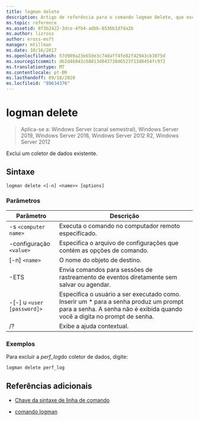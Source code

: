 ```yaml
---
title: logman delete
description: Artigo de referência para o comando logman Delete, que exclui um coletor de dados existente.
ms.topic: reference
ms.assetid: 8f3b2422-3dce-4fb4-adbb-8536b1d7da2b
ms.author: lizross
author: eross-msft
manager: mtillman
ms.date: 10/16/2017
ms.openlocfilehash: 57d909a23e65de3c74daff4fe82f42943cb3875d
ms.sourcegitcommit: db2d46842c68813d043738d6523f13d8454fc972
ms.translationtype: MT
ms.contentlocale: pt-BR
ms.lasthandoff: 09/10/2020
ms.locfileid: "89634376"
---
```

# <a name="logman-delete"></a>logman delete

> Aplica-se a: Windows Server (canal semestral), Windows Server 2019, Windows Server 2016, Windows Server 2012 R2, Windows Server 2012

Exclui um coletor de dados existente.

## <a name="syntax"></a>Sintaxe

```
logman delete <[-n] <name>> [options]
```

### <a name="parameters"></a>Parâmetros

| Parâmetro | Descrição |
| --------- | ----------- |
| -s `<computer name>` | Executa o comando no computador remoto especificado. |
| -configuração `<value>` | Especifica o arquivo de configurações que contém as opções de comando. |
| [-n] `<name>` | O nome do objeto de destino. |
| -ETS | Envia comandos para sessões de rastreamento de eventos diretamente sem salvar ou agendar. |
| -[-] u `<user [password]>` | Especifica o usuário a ser executado como. Inserir um \* para a senha produz um prompt para a senha. A senha não é exibida quando você a digita no prompt de senha. |
| /? | Exibe a ajuda contextual. |

### <a name="examples"></a>Exemplos

Para excluir a *perf_log*do coletor de dados, digite:

```
logman delete perf_log
```

## <a name="additional-references"></a>Referências adicionais

- [Chave da sintaxe de linha de comando](command-line-syntax-key.md)

- [comando logman](logman.md)
